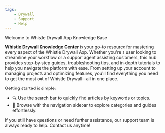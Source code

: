 ```yaml
---
tags:
    - Drywall
    - Support
    - Help
---
```


Welcome to Whistle Drywall App Knowledge Base

**Whistle Drywall Knowledge Center** is your go-to resource for mastering every aspect of the Whistle Drywall App. Whether you're a user looking to streamline your workflow or a support agent assisting customers, this hub provides step-by-step guides, troubleshooting tips, and in-depth tutorials to help you navigate the platform with ease. From setting up your account to managing projects and optimizing features, you'll find everything you need to get the most out of Whistle Drywall—all in one place. 

Getting started is simple:

- 🔍 Use the search bar to quickly find articles by keywords or topics.
- 📂 Browse with the navigation sidebar to explore categories and guides effortlessly.

If you still have questions or need further assistance, our support team is always ready to help. Contact us anytime!
